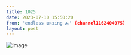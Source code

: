 ```yaml
---
title: 1025
date: 2023-07-10 15:50:20
from: 'endless шизing ⍼' (channel1162404975)
layout: post
---
```


![image](photos/photo_112@10-07-2023_15-50-20.jpg)


